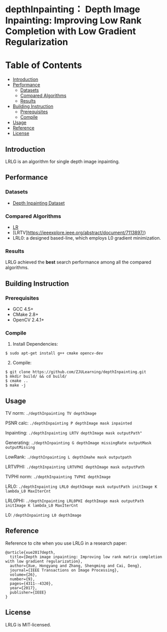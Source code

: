 # depthInpainting： Depth Image Inpainting: Improving Low Rank Completion with Low Gradient Regularization

Table of Contents
=================
<!--ts-->
* [Introduction](#introduction)
* [Performance](#performance)
	 * [Datasets](#datasets)
	 * [Compared Algorithms](#compared-algorithms)
	 * [Results](#results)
* [Building Instruction](#building-instruction)
	 * [Prerequisites](#prerequisites)
	 * [Compile](#compile-on-ubuntudebian)
* [Usage](#usage)
* [Reference](#reference)
* [License](#license)
<!--te-->

## Introduction
LRLG is an algorithm for single depth image inpainting.

## Performance

### Datasets

+ [Depth Inpainting Dataset](http://www.cad.zju.edu.cn/home/dengcai/Data/depthinpaint/DepthInpaintData.html)

### Compared Algorithms


+ [LR](https://epubs.siam.org/doi/abs/10.1137/080738970)
+ [LRTV]https://ieeexplore.ieee.org/abstract/document/7113897/) 
+ LRL0: a designed based-line, which employs L0 gradient minimization.


### Results
LRLG achieved the **best** search performance among all the compared algorithms.

## Building Instruction

### Prerequisites

+ GCC 4.5+ 
+ CMake 2.8+
+ OpenCV 2.4.1+


### Compile

1. Install Dependencies:

```shell
$ sudo apt-get install g++ cmake opencv-dev
```

2. Compile:

```shell
$ git clone https://github.com/ZJULearning/depthInpainting.git
$ mkdir build/ && cd build/
$ cmake ..
$ make -j
```

## Usage
  TV norm:  ``` ./depthInpainting TV depthImage ```

  PSNR calc: ``` ./depthInpainting P depthImage mask inpainted ```

  Inpainting: ``` ./depthInpainting LRTV depthImage mask outputPath" ```

  Generating: ``` ./depthInpainting G depthImage missingRate outputMask outputMissing ```

  LowRank: ``` ./depthInpainting L depthImahe mask outputpath ```

  LRTVPHI: ``` ./depthInpainting LRTVPHI depthImage mask outputPath ```

  TVPHI norm: ``` ./depthInpainting TVPHI depthImage ```

  LRL0: ``` ./depthInpainting LRL0 depthImage mask outputPath initImage K lambda_L0 MaxIterCnt ```

  LRL0PHI: ``` ./depthInpainting LRL0PHI depthImage mask outputPath initImage K lambda_L0 MaxIterCnt ```
  
  L0: ``` /depthInpainting L0 depthImage ```

## Reference

Reference to cite when you use LRLG in a research paper:
```
@article{xue2017depth,
  title={Depth image inpainting: Improving low rank matrix completion with low gradient regularization},
  author={Xue, Hongyang and Zhang, Shengming and Cai, Deng},
  journal={IEEE Transactions on Image Processing},
  volume={26},
  number={9},
  pages={4311--4320},
  year={2017},
  publisher={IEEE}
}
```

## License

LRLG is MIT-licensed.

